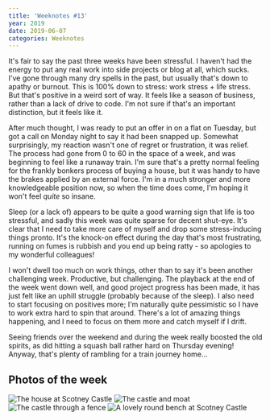 ```yaml
---
title: 'Weeknotes #13'
year: 2019
date: 2019-06-07
categories: Weeknotes
---
```


It's fair to say the past three weeks have been stressful. I haven't had the energy to put any real work into side projects or blog at all, which sucks. I've gone through many dry spells in the past, but usually that's down to apathy or burnout. This is 100% down to stress: work stress + life stress. But that's positive in a weird sort of way. It feels like a season of business, rather than a lack of drive to code. I'm not sure if that's an important distinction, but it feels like it.

After much thought, I was ready to put an offer in on a flat on Tuesday, but got a call on Monday night to say it had been snapped up. Somewhat surprisingly, my reaction wasn't one of regret or frustration, it was relief. The process had gone from 0 to 60 in the space of a week, and was beginning to feel like a runaway train. I'm sure that's a pretty normal feeling for the frankly bonkers process of buying a house, but it was handy to have the brakes applied by an external force. I'm in a much stronger and more knowledgeable position now, so when the time does come, I'm hoping it won't feel _quite_ so insane.

Sleep (or a lack of) appears to be quite a good warning sign that life is too stressful, and sadly this week was quite sparse for decent shut-eye. It's clear that I need to take more care of myself and drop some stress-inducing things pronto. It's the knock-on effect during the day that's most frustrating, running on fumes is rubbish and you end up being ratty - so apologies to my wonderful colleagues!

I won't dwell too much on work things, other than to say it's been another challenging week. Productive, but challenging. The playback at the end of the week went down well, and good project progress has been made, it has just felt like an uphill struggle (probably because of the sleep). I also need to start focusing on positives more; I'm naturally quite pessimistic so I have to work extra hard to spin that around. There's a lot of amazing things happening, and I need to focus on them more and catch myself if I drift.

Seeing friends over the weekend and during the week really boosted the old spirits, as did hitting a squash ball rather hard on Thursday evening! Anyway, that's plenty of rambling for a train journey home...

## Photos of the week

![The house at Scotney Castle](/images/blog/weeknotes-13-1.jpg)
![The castle and moat](/images/blog/weeknotes-13-2.jpg)
![The castle through a fence](/images/blog/weeknotes-13-3.jpg)
![A lovely round bench at Scotney Castle](/images/blog/weeknotes-13-4.jpg)
